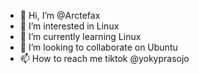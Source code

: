 - 👋 Hi, I’m @Arctefax
- 👀 I’m interested in Linux
- 🌱 I’m currently learning Linux
- 💞️ I’m looking to collaborate on Ubuntu
- 📫 How to reach me tiktok @yokyprasojo

<!---
Arctefax/Arctefax is a ✨ special ✨ repository because its `README.md` (this file) appears on your GitHub profile.
You can click the Preview link to take a look at your changes.
--->
